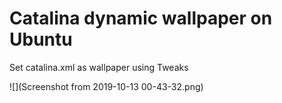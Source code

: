 # Catalina dynamic wallpaper on Ubuntu

Set catalina.xml as wallpaper using Tweaks

![](Screenshot from 2019-10-13 00-43-32.png)
